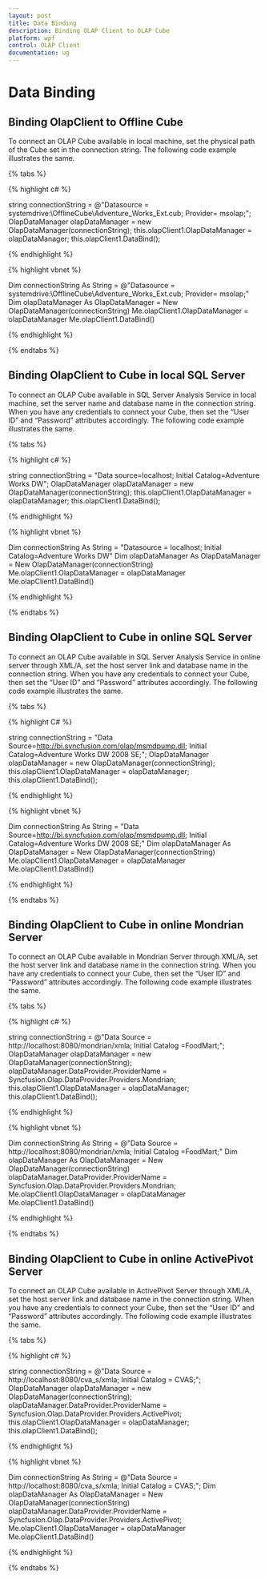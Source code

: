 ```yaml
---
layout: post
title: Data Binding
description: Binding OLAP Client to OLAP Cube
platform: wpf
control: OLAP Client
documentation: ug
---
```


# Data Binding

## Binding OlapClient to Offline Cube

To connect an OLAP Cube available in local machine, set the physical path of the Cube set in the connection string. The following code example illustrates the same.

{% tabs %}

{% highlight c# %}  

string connectionString = @"Datasource = systemdrive:\OfflineCube\Adventure_Works_Ext.cub; Provider= msolap;";
OlapDataManager olapDataManager = new OlapDataManager(connectionString);
this.olapClient1.OlapDataManager = olapDataManager;
this.olapClient1.DataBind();

{% endhighlight %}

{% highlight vbnet %} 

Dim connectionString As String = @"Datasource = systemdrive:\OfflineCube\Adventure_Works_Ext.cub; Provider= msolap;"
Dim olapDataManager As OlapDataManager = New OlapDataManager(connectionString)
Me.olapClient1.OlapDataManager = olapDataManager
Me.olapClient1.DataBind()

{% endhighlight %}

{% endtabs %}

## Binding OlapClient to Cube in local SQL Server

To connect an OLAP Cube available in SQL Server Analysis Service in local machine, set the server name and database name in the connection string. When you have any credentials to connect your Cube, then set the “User ID” and “Password” attributes accordingly. The following code example illustrates the same.

{% tabs %}

{% highlight c# %}  

string connectionString = "Data source=localhost; Initial Catalog=Adventure Works DW";
OlapDataManager olapDataManager = new OlapDataManager(connectionString);
this.olapClient1.OlapDataManager = olapDataManager;
this.olapClient1.DataBind();

{% endhighlight %} 

{% highlight vbnet %} 

Dim connectionString As String = "Datasource = localhost; Initial Catalog=Adventure Works DW"
Dim olapDataManager As OlapDataManager = New OlapDataManager(connectionString)
Me.olapClient1.OlapDataManager = olapDataManager
Me.olapClient1.DataBind()

{% endhighlight %}

{% endtabs %}

## Binding OlapClient to Cube in online SQL Server

To connect an OLAP Cube available in SQL Server Analysis Service in online server through XML/A, set the host server link and database name in the connection string. When you have any credentials to connect your Cube, then set the “User ID” and “Password” attributes accordingly. The following code example illustrates the same.

{% tabs %}

{% highlight C# %}  

string connectionString = "Data Source=http://bi.syncfusion.com/olap/msmdpump.dll; Initial Catalog=Adventure Works DW 2008 SE;";
OlapDataManager olapDataManager = new OlapDataManager(connectionString);
this.olapClient1.OlapDataManager = olapDataManager;
this.olapClient1.DataBind();

{% endhighlight %} 

{% highlight vbnet %} 

Dim connectionString As String = "Data Source=http://bi.syncfusion.com/olap/msmdpump.dll; Initial Catalog=Adventure Works DW 2008 SE;"
Dim olapDataManager As OlapDataManager = New OlapDataManager(connectionString)
Me.olapClient1.OlapDataManager = olapDataManager
Me.olapClient1.DataBind()

{% endhighlight %}

{% endtabs %}

## Binding OlapClient to Cube in online Mondrian Server

To connect an OLAP Cube available in Mondrian Server through XML/A, set the host server link and database name in the connection string. When you have any credentials to connect your Cube, then set the “User ID” and “Password” attributes accordingly. The following code example illustrates the same.

{% tabs %}

{% highlight c# %}  

string connectionString = @"Data Source = http://localhost:8080/mondrian/xmla; Initial Catalog =FoodMart;";
OlapDataManager olapDataManager = new OlapDataManager(connectionString);
olapDataManager.DataProvider.ProviderName = Syncfusion.Olap.DataProvider.Providers.Mondrian;
this.olapClient1.OlapDataManager = olapDataManager;
this.olapClient1.DataBind();

{% endhighlight %} 

{% highlight vbnet %} 

Dim connectionString As String = @"Data Source = http://localhost:8080/mondrian/xmla; Initial Catalog =FoodMart;"
Dim olapDataManager As OlapDataManager = New OlapDataManager(connectionString)
olapDataManager.DataProvider.ProviderName = Syncfusion.Olap.DataProvider.Providers.Mondrian;
Me.olapClient1.OlapDataManager = olapDataManager
Me.olapClient1.DataBind()

{% endhighlight %}

{% endtabs %}

## Binding OlapClient to Cube in online ActivePivot Server

To connect an OLAP Cube available in ActivePivot Server through XML/A, set the host server link and database name in the connection string. When you have any credentials to connect your Cube, then set the “User ID” and “Password” attributes accordingly. The following code example illustrates the same.

{% tabs %}

{% highlight c# %}  

string connectionString = @"Data Source = http://localhost:8080/cva_s/xmla; Initial Catalog = CVAS;";
OlapDataManager olapDataManager = new OlapDataManager(connectionString);
olapDataManager.DataProvider.ProviderName = Syncfusion.Olap.DataProvider.Providers.ActivePivot;
this.olapClient1.OlapDataManager = olapDataManager;
this.olapClient1.DataBind();

{% endhighlight %} 

{% highlight vbnet %} 

Dim connectionString As String = @"Data Source = http://localhost:8080/cva_s/xmla; Initial Catalog = CVAS;";
Dim olapDataManager As OlapDataManager = New OlapDataManager(connectionString)
olapDataManager.DataProvider.ProviderName = Syncfusion.Olap.DataProvider.Providers.ActivePivot;
Me.olapClient1.OlapDataManager = olapDataManager
Me.olapClient1.DataBind()

{% endhighlight %}

{% endtabs %}

